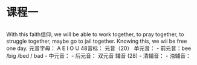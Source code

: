 # 课程一
##
With this faith信仰, we will be able to work together, to pray together, to struggle together, maybe go to jail together. Knowing this, we wii be free one day.
元音字母： A E I O U
48音标：
元音（20）
单元音： 
    - 前元音：bee /big /bed / bad
    - 中元音：
    - 后元音：
双元音
辅音 (28)
    - 清辅音：
    - 浊辅音：
